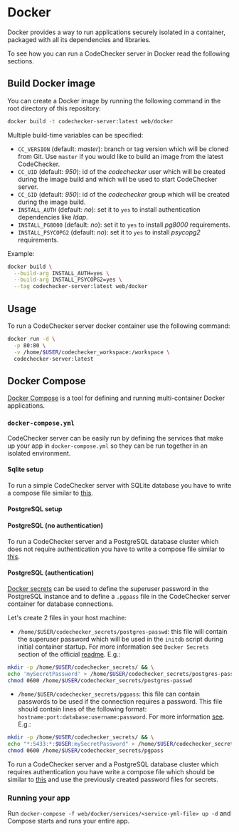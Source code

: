 # Docker
Docker provides a way to run applications securely isolated in a container,
packaged with all its dependencies and libraries.

To see how you can run a CodeChecker server in Docker read the following
sections.

## Build Docker image
You can create a Docker image by running the following command in the root
directory of this repository:
```bash
docker build -t codechecker-server:latest web/docker
```

Multiple build-time variables can be specified:
- `CC_VERSION` (default: *master*): branch or tag version which will be cloned
from Git. Use `master` if you would like to build an image from the latest
CodeChecker.
- `CC_UID` (default: *950*): id of the *codechecker* user which will be created
during the image build and which will be used to start CodeChecker server.
- `CC_GID` (default: *950*): id of the *codechecker* group which will be
created during the image build.
- `INSTALL_AUTH` (default: *no*): set it to `yes` to install authentication
dependencies like *ldap*.
- `INSTALL_PG8000` (default: *no*): set it to `yes` to install *pg8000*
requirements.
- `INSTALL_PSYCOPG2` (default: *no*): set it to `yes` to install *psycopg2*
requirements.

Example:
```bash
docker build \
  --build-arg INSTALL_AUTH=yes \
  --build-arg INSTALL_PSYCOPG2=yes \
  --tag codechecker-server:latest web/docker
```

## Usage
To run a CodeChecker server docker container use the following command:
```sh
docker run -d \
  -p 80:80 \
  -v /home/$USER/codechecker_workspace:/workspace \
  codechecker-server:latest
```

## Docker Compose
[Docker Compose](https://docs.docker.com/compose/) is a tool for defining and
running multi-container Docker applications.

### `docker-compose.yml`
CodeChecker server can be easily run by defining the services that make up your
app in `docker-compose.yml` so they can be run together in an isolated
environment.

#### Sqlite setup
To run a simple CodeChecker server with SQLite database you have to
write a compose file similar to
[this](../../web/docker/services/docker-compose.sqlite.yml).

#### PostgreSQL setup

#### PostgreSQL (no authentication)
To run a CodeChecker server and a PostgreSQL database cluster which does not
require authentication you have to write a compose file similar to
[this](../../web/docker/services/docker-compose.psql.yml).

#### PostgreSQL (authentication)
[Docker secrets]((https://docs.docker.com/engine/swarm/secrets/)) can be used
to define the superuser password in the PostgreSQL instance and to define a
`.pgpass` file in the CodeChecker server container for database connections.

Let's create 2 files in your host machine:
  - `/home/$USER/codechecker_secrets/postgres-passwd`: this file will
  contain the superuser password which will be used in the `initdb` script
  during initial container startup. For more information see `Docker Secrets`
  section of the official [readme](https://hub.docker.com/_/postgres).
  E.g.:
  ```sh
  mkdir -p /home/$USER/codechecker_secrets/ && \
  echo 'mySecretPassword' > /home/$USER/codechecker_secrets/postgres-passwd && \
  chmod 0600 /home/$USER/codechecker_secrets/postgres-passwd
  ```
  - `/home/$USER/codechecker_secrets/pgpass`: this file can contain
  passwords to be used if the connection requires a password. This file should
  contain lines of the following format:
  `hostname:port:database:username:password`. For more information
  [see](https://www.postgresql.org/docs/9.6/libpq-pgpass.html).
  E.g.:
  ```sh
  mkdir -p /home/$USER/codechecker_secrets/ && \
  echo "*:5433:*:$USER:mySecretPassword" > /home/$USER/codechecker_secrets/pgpass && \
  chmod 0600 /home/$USER/codechecker_secrets/pgpass
  ```

To run a CodeChecker server and a PostgreSQL database cluster which requires
authentication you have write a compose file which should be similar to
[this](../../web/docker/services/docker-compose.psql.auth.yml) and use the
previously created password files for secrets.

### Running your app
Run `docker-compose -f web/docker/services/<service-yml-file> up -d` and
Compose starts and runs your entire app.
